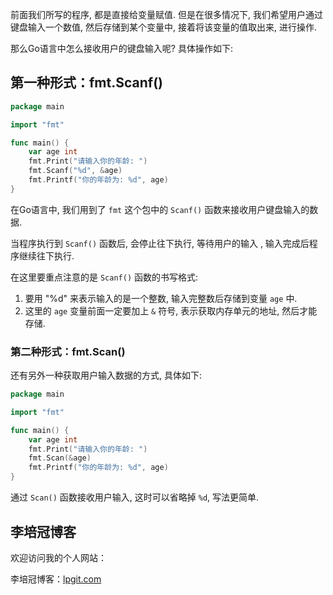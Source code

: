 前面我们所写的程序, 都是直接给变量赋值. 但是在很多情况下, 我们希望用户通过键盘输入一个数值, 然后存储到某个变量中, 接着将该变量的值取出来, 进行操作.

那么Go语言中怎么接收用户的键盘输入呢? 具体操作如下: 

## 第一种形式：fmt.Scanf()

```go
package main

import "fmt"

func main() {
	var age int
	fmt.Print("请输入你的年龄: ")
	fmt.Scanf("%d", &age)
	fmt.Printf("你的年龄为: %d", age)
}
```

在Go语言中, 我们用到了 `fmt` 这个包中的 `Scanf()` 函数来接收用户键盘输入的数据. 

当程序执行到 `Scanf()` 函数后, 会停止往下执行, 等待用户的输入 , 输入完成后程序继续往下执行.

在这里要重点注意的是 `Scanf()` 函数的书写格式:

1. 要用 "%d" 来表示输入的是一个整数, 输入完整数后存储到变量 `age` 中.
2. 这里的 `age` 变量前面一定要加上 `&` 符号, 表示获取内存单元的地址, 然后才能存储.

### 第二种形式：fmt.Scan()

还有另外一种获取用户输入数据的方式, 具体如下: 

```go
package main

import "fmt"

func main() {
	var age int
	fmt.Print("请输入你的年龄: ")
	fmt.Scan(&age)
	fmt.Printf("你的年龄为: %d", age)
}
```

通过 `Scan()` 函数接收用户输入, 这时可以省略掉 `%d`, 写法更简单.

## 李培冠博客

欢迎访问我的个人网站：

李培冠博客：[lpgit.com](https://lpgit.com)
